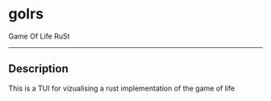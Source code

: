 # golrs

Game Of Life RuSt

---

## Description

This is a TUI for vizualising a rust implementation of the game of life
